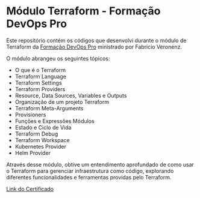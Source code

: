 # Módulo Terraform - Formação DevOps Pro

Este repositório contém os códigos que desenvolvi durante o módulo de Terraform da [Formação DevOps Pro](https://curso.devopspro.com.br/curso/)  ministrado por Fabricio Veronenz.

O módulo abrangeu os seguintes tópicos:

- O que é o Terraform
- Terraform Language
- Terraform Settings
- Terraform Providers
- Resource, Data Sources, Variables e Outputs
- Organização de um projeto Terraform
- Terraform Meta-Arguments
- Provisioners
- Funções e Expressões Módulos
- Estado e Ciclo de Vida
- Terraform Debug
- Terraform Workspace
- Kubernetes Provider
- Helm Provider

Através desse módulo, obtive um entendimento aprofundado de como usar o Terraform para gerenciar infraestrutura como código, explorando diferentes funcionalidades e ferramentas providas pelo Terraform.

[Link do Certificado](https://gerarcertificado.com.br/validar.php?cert=9e2af090318c002073bfb337bac1e302)
